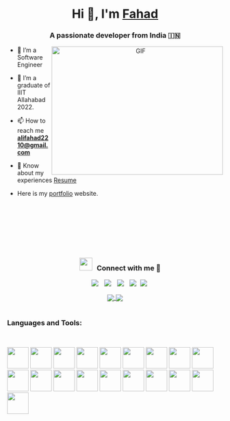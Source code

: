 <h1 align="center">Hi 👋, I'm <a href="https://100rabhcsmc.github.io/Me.io/" target="blank">
Fahad</a></h1>
<h3 align="center">A passionate developer from India &#127470;&#127475</h3>

<a target="_blank" align="center">
  <img align="right" top="500" height="300" width="400" alt="GIF" src="https://media.giphy.com/media/SWoSkN6DxTszqIKEqv/giphy.gif">
</a>

- 🔭 I’m a Software Engineer

- :school_satchel: I’m a graduate of IIIT Allahabad 2022.

- 📫 How to reach me **alifahad2210@gmail.com**

- 📄 Know about my experiences <a href="https://drive.google.com/file/d/1hwDcbcG3_VLFQ5eXcAYCp0iV_PLwz3Bb/view?usp=sharing" target="blank">Resume</a>

- Here is my <a href="https://imf-ali.netlify.app/" target="blank">portfolio</a> website. 
  <br/>
  <br>
  <br>
  <br>
  <br>
  <br>
  <br>
  <br>
  <h3 align="center" > <img src="https://media.giphy.com/media/iY8CRBdQXODJSCERIr/giphy.gif" width="30" height="30" style="margin-right: 10px;">Connect with me 🤝 </h3>
  <p align="center">

 <div align="center"  class="icons-social" style="margin-left: 10px;">
        <a style="margin-left: 10px;"  target="_blank" href="https://www.linkedin.com/in/fahad-a-077aa7135/">
			<img src="https://img.icons8.com/doodle/40/000000/linkedin--v2.png"></a>
        <a style="margin-left: 10px;" target="_blank" href="https://github.com/imf-ali">
		<img src="https://img.icons8.com/doodle/40/000000/github--v1.png"></a>
        <a style="margin-left: 10px;" target="_blank" href="https://instagram.com/imf_ali">
			<img src="https://img.icons8.com/doodle/40/000000/instagram-new--v2.png"></a>
		<a style="margin-left: 10px;" target="_blank" href="https://twitter.com/imf_ali">
			<img src="https://img.icons8.com/doodle/1x/twitter-squared--v2.png" ></a>
		<a style="margin-left: 5px;" target="_blank" href="https://drive.google.com/file/d/1hwDcbcG3_VLFQ5eXcAYCp0iV_PLwz3Bb/view?usp=sharing">
					<img src="https://img.icons8.com/plasticine/0.5x/resume.png" ></a>
      </div>

</p>

<!-- <link rel="stylesheet" href="https://cdn.jsdelivr.net/gh/devicons/devicon@v2.15.1/devicon.min.css"> -->
<div align="center">
 <a href="https://github.com/imf-ali">
  <img align="center" src="https://github-readme-stats.vercel.app/api?username=imf-ali&theme=nord&show_icons=true" />
</a>
<a href="https://github.com/imf-ali">
  <img align="center" src="https://github-readme-streak-stats.herokuapp.com/?user=imf-ali&theme=nord" />
</a>
<br>
 <br>
 <h3 align="left">Languages and Tools:</h3>
 <br>
<p align="left">
  <img height="50" src="https://cdn.jsdelivr.net/gh/devicons/devicon/icons/c/c-original.svg" />
  <img height="50" src="https://cdn.jsdelivr.net/gh/devicons/devicon/icons/cplusplus/cplusplus-original.svg" />
  <img height="50" src="https://cdn.jsdelivr.net/gh/devicons/devicon/icons/java/java-original-wordmark.svg" />
  <img height="50" src="https://cdn.jsdelivr.net/gh/devicons/devicon/icons/python/python-original.svg" />
  <img height="50" src="https://cdn.jsdelivr.net/gh/devicons/devicon/icons/javascript/javascript-plain.svg" />
  <img height="50" src="https://cdn.jsdelivr.net/gh/devicons/devicon/icons/spring/spring-original-wordmark.svg" />     
    <img height="50" src="https://cdn.jsdelivr.net/gh/devicons/devicon/icons/nodejs/nodejs-original.svg" />
    <img height="50" src="https://cdn.jsdelivr.net/gh/devicons/devicon/icons/react/react-original-wordmark.svg" />
    <img height="50" src="https://cdn.jsdelivr.net/gh/devicons/devicon/icons/mongodb/mongodb-plain-wordmark.svg" />
            <img height="50" src="https://cdn.jsdelivr.net/gh/devicons/devicon/icons/postgresql/postgresql-plain.svg"/>
    <img height="50" src="https://cdn.jsdelivr.net/gh/devicons/devicon/icons/html5/html5-original.svg" />
    <img height="50" src="https://cdn.jsdelivr.net/gh/devicons/devicon/icons/css3/css3-original.svg" />
    <img height="50" src="https://cdn.jsdelivr.net/gh/devicons/devicon/icons/bootstrap/bootstrap-original-wordmark.svg" />
    <img height="50" src="https://cdn.jsdelivr.net/gh/devicons/devicon/icons/docker/docker-plain-wordmark.svg" />
    <img  height="50" src="https://cdn.jsdelivr.net/gh/devicons/devicon/icons/kubernetes/kubernetes-plain-wordmark.svg" />
    <img height="50" src="https://cdn.jsdelivr.net/gh/devicons/devicon/icons/jenkins/jenkins-original.svg" />
    <img height="50" src="https://cdn.jsdelivr.net/gh/devicons/devicon/icons/grafana/grafana-original.svg" />
    <img height="50" src="https://cdn.jsdelivr.net/gh/devicons/devicon/icons/git/git-original.svg" />
    <img height="50" src="https://cdn.jsdelivr.net/gh/devicons/devicon/icons/amazonwebservices/amazonwebservices-plain-wordmark.svg" />
          
          
          
</p>
</div>
